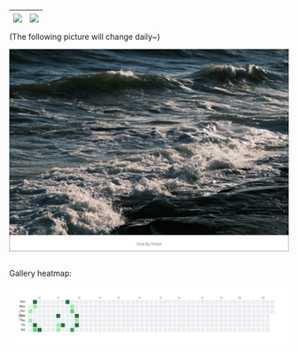 | <img align="center" src="https://github-readme-stats.vercel.app/api?username=lfkdsk&show_icons=true&include_all_commits=true&hide_border=true" /> | <img align="center" src="https://github-readme-stats.vercel.app/api/top-langs/?username=lfkdsk&layout=compact&hide_border=true" /> |
| ------------- | ------------- |

(The following picture will change daily~)

<a align="center" href="https://lfkdsk.github.io/gallery">
<img align="center" src="https://github.com/lfkdsk/gallery-daily/blob/daily/daily.png" style="width:822px" />
</a>
<br></br> 

Gallery heatmap:

<a align="center" href="https://lfkdsk.github.io/gallery/status">
<img align="center" src="https://github.com/lfkdsk/gallery-daily/blob/daily/year0.png" style="width:822px" />
</a>
<br></br> 
<!-- ![](https://komarev.com/ghpvc/?username=lfkdsk)
 -->
